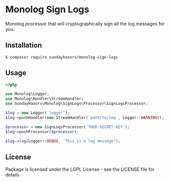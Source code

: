 # Monolog Sign Logs

Monolog processor that will cryptographically sign all the log messages for you.

## Installation

```
$ composer require sundayhaxors/monolog-sign-logs
```

## Usage

```php
<?php

use Monolog\Logger;
use Monolog\Handler\StreamHandler;
use SundayHaxors\Monolog\SignLogs\Processor\SignLogsProcessor;

$log = new Logger('logger');
$log->pushHandler(new StreamHandler('path/to/log', Logger::WARNING));

$processor = new SignLogsProcessor('YOUR-SECRET-KEY');
$log->pushProcessor($processor);

$log->log(Logger::DEBUG, 'This is a log message');
```
## License

Package is licensed under the LGPL License - see the LICENSE file for details
